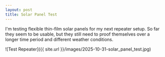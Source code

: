 ```yaml
---
layout: post
title: Solar Panel Test
---
```


I'm testing flexible thin-film solar panels for my next repeater setup.
So far they seem to be usable, but they still need to proof themselves over a longer time period and different weather conditions. 

![Test Repeater]({{ site.url }}/images/2025-10-31-solar_panel_test.jpg)

